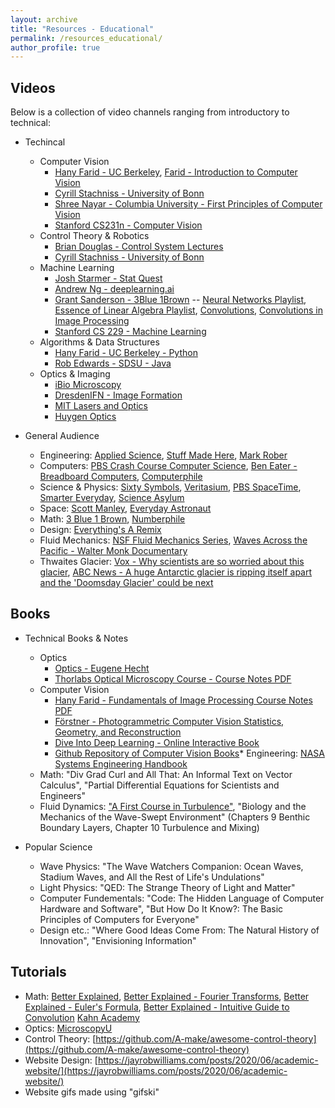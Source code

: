 ```yaml
---
layout: archive
title: "Resources - Educational"
permalink: /resources_educational/
author_profile: true
---
```


## Videos 
Below is a collection of video channels ranging from introductory to technical:

* Techincal
	* Computer Vision
		* [Hany Farid - UC Berkeley](https://www.youtube.com/@hanyfarid5019), [Farid - Introduction to Computer Vision](https://www.youtube.com/watch?v=DOf6ggQQ9ow&list=PLhwIOYE-ldwL6h-peJADfNm8bbO3GlKEy)
		* [Cyrill Stachniss - University of Bonn](https://www.youtube.com/@CyrillStachniss)
		* [Shree Nayar - Columbia University - First Principles of Computer Vision](https://www.youtube.com/@firstprinciplesofcomputerv3258)
		* [Stanford CS231n - Computer Vision](https://www.youtube.com/watch?v=vT1JzLTH4G4&list=PLf7L7Kg8_FNxHATtLwDceyh72QQL9pvpQ)
	* Control Theory & Robotics
		* [Brian Douglas - Control System Lectures](https://www.youtube.com/@BrianBDouglas)
		* [Cyrill Stachniss - University of Bonn](https://www.youtube.com/@CyrillStachniss)
	* Machine Learning
		* [Josh Starmer - Stat Quest](https://www.youtube.com/@statquest)
		* [Andrew Ng - deeplearning.ai](https://www.deeplearning.ai)
		* [Grant Sanderson - 3Blue 1Brown](https://www.youtube.com/@3blue1brown) -- [Neural Networks Playlist](https://www.youtube.com/watch?v=aircAruvnKk&list=PLZHQObOWTQDNU6R1_67000Dx_ZCJB-3pi), [Essence of Linear Algebra Playlist](https://www.youtube.com/watch?v=fNk_zzaMoSs&list=PLZHQObOWTQDPD3MizzM2xVFitgF8hE_ab), [Convolutions](https://www.youtube.com/watch?v=KuXjwB4LzSA), [Convolutions in Image Processing](https://www.youtube.com/watch?v=8rrHTtUzyZA)
		* [Stanford CS 229 - Machine Learning](https://www.youtube.com/watch?v=jGwO_UgTS7I&list=PLoROMvodv4rMiGQp3WXShtMGgzqpfVfbU)
	* Algorithms & Data Structures
		* [Hany Farid - UC Berkeley - Python](https://www.youtube.com/@hanyfarid5019)
		* [Rob Edwards - SDSU - Java](https://www.youtube.com/@RobEdwardsVideos)
	* Optics & Imaging
		* [iBio Microscopy](https://www.youtube.com/watch?v=EAdEZzY0R6Y&list=PLQFc-Dxlf4pSHREZvz41xHFSEp65iNkBL)
		* [DresdenIFN - Image Formation](https://www.youtube.com/@DresdenIFN)
		* [MIT Lasers and Optics](https://www.youtube.com/watch?v=1cEXNLP5uE0&list=PL4E7FAAD67B171EBC)
		* [Huygen Optics](https://www.youtube.com/@HuygensOptics)


* General Audience
	* Engineering: [Applied Science](https://www.youtube.com/channel/UCivA7_KLKWo43tFcCkFvydw), [Stuff Made Here](https://www.youtube.com/@StuffMadeHere), [Mark Rober](https://www.youtube.com/@MarkRober)
	* Computers: [PBS Crash Course Computer Science](https://www.youtube.com/watch?v=tpIctyqH29Q&list=PL8dPuuaLjXtNlUrzyH5r6jN9ulIgZBpdo), [Ben Eater - Breadboard Computers](https://www.youtube.com/@BenEater), [Computerphile](https://www.youtube.com/@Computerphile)
	* Science & Physics: [Sixty Symbols](https://www.youtube.com/@sixtysymbols), [Veritasium](https://www.youtube.com/@veritasium), [PBS SpaceTime](https://www.youtube.com/@pbsspacetime), [Smarter Everyday](https://www.youtube.com/@smartereveryday), [Science Asylum](https://www.youtube.com/@ScienceAsylum)
	* Space: [Scott Manley](https://www.youtube.com/@scottmanley), [Everyday Astronaut](https://www.youtube.com/@EverydayAstronaut)
	* Math: [3 Blue 1 Brown](https://www.youtube.com/@3blue1brown), [Numberphile](https://www.youtube.com/@numberphile)
	* Design: [Everything's A Remix](https://www.youtube.com/watch?v=nJPERZDfyWc)
	* Fluid Mechanics: [NSF Fluid Mechanics Series](https://www.youtube.com/watch?v=mdN8OOkx2ko&list=PL0EC6527BE871ABA3), [Waves Across the Pacific - Walter Monk Documentary](https://www.youtube.com/watch?v=MX5cKoOm6Pk)
	* Thwaites Glacier: [Vox - Why scientists are so worried about this glacier](https://www.youtube.com/watch?v=XRUxTFWWWdY), [ABC News - A huge Antarctic glacier is ripping itself apart and the 'Doomsday Glacier' could be next](https://www.youtube.com/watch?v=aaRwkLb2k9U)


## Books
* Technical Books & Notes
	* Optics
		* [Optics - Eugene Hecht](https://edisciplinas.usp.br/pluginfile.php/5054148/mod_resource/content/1/Hecht-optics-5ed.pdf)
		* [Thorlabs Optical Microscopy Course - Course Notes PDF](https://www.thorlabs.com/newgrouppage9.cfm?objectgroup_id=11630#ad-image-0)
	* Computer Vision
		* [Hany Farid - Fundamentals of Image Processing Course Notes PDF](https://farid.berkeley.edu)
		* [Förstner - Photogrammetric Computer Vision Statistics, Geometry, and Reconstruction](http://www.ipb.uni-bonn.de/book-pcv/index.html)
		* [Dive Into Deep Learning - Online Interactive Book](https://d2l.ai/index.html)
		* [Github Repository of Computer Vision Books](https://github.com/vokhidovhusan/books)* Engineering: [NASA Systems Engineering Handbook](https://www.nasa.gov/sites/default/files/atoms/files/nasa_systems_engineering_handbook_0.pdf)
	* Math: "Div Grad Curl and All That: An Informal Text on Vector Calculus", "Partial Differential Equations for Scientists and Engineers"
	* Fluid Dynamics: ["A First Course in Turbulence"](https://direct.mit.edu/books/book/4831/A-First-Course-in-Turbulence), "Biology and the Mechanics of the Wave-Swept Environment" (Chapters 9 Benthic Boundary Layers,  Chapter 10 Turbulence and Mixing)

* Popular Science
	* Wave Physics: "The Wave Watchers Companion: Ocean Waves, Stadium Waves, and All the Rest of Life's Undulations"
	* Light Physics: "QED: The Strange Theory of Light and Matter"
	* Computer Fundementals: "Code: The Hidden Language of Computer Hardware and Software", "But How Do It Know?: The Basic Principles of Computers for Everyone"
	* Design etc.: "Where Good Ideas Come From: The Natural History of Innovation", "Envisioning Information"

## Tutorials
* Math: [Better Explained](https://betterexplained.com/), [Better Explained - Fourier Transforms](https://betterexplained.com/articles/an-interactive-guide-to-the-fourier-transform/), [Better Explained - Euler's Formula](https://betterexplained.com/articles/intuitive-understanding-of-eulers-formula/), [Better Explained - Intuitive Guide to Convolution](https://betterexplained.com/articles/intuitive-convolution/) [Kahn Academy](https://www.khanacademy.org/)
* Optics: [MicroscopyU](https://www.microscopyu.com/)
* Control Theory: [https://github.com/A-make/awesome-control-theory](https://github.com/A-make/awesome-control-theory)
* Website Design: [https://jayrobwilliams.com/posts/2020/06/academic-website/](https://jayrobwilliams.com/posts/2020/06/academic-website/)
* Website gifs made using "gifski"

<!---
Cruise of the Zaca - Errrol Flynn, Scripps Oceanography - https://www.youtube.com/watch?v=9thPzhwz4FE

Scripps Oceanography Archives - https://library.ucsd.edu/research-and-collections/special-collections-and-archives/manuscripts/scripps-archives.html
--->

